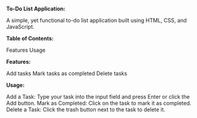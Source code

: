 **To-Do List Application:**

A simple, yet functional to-do list application built using HTML, CSS, and JavaScript.

**Table of Contents:**

Features
Usage

**Features:**

Add tasks
Mark tasks as completed
Delete tasks

**Usage:**

Add a Task: Type your task into the input field and press Enter or click the Add button.
Mark as Completed: Click on the task to mark it as completed.
Delete a Task: Click the trash button next to the task to delete it.
